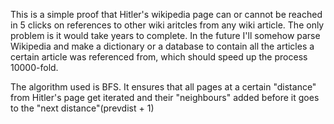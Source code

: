 This is a simple proof that Hitler's wikipedia page can or cannot be reached in 5 clicks on references to other wiki aritcles from any wiki article.
The only problem is it would take years to complete.
In the future I'll somehow parse Wikipedia and make a dictionary or a database to contain all the articles a certain article was referenced from,
which should speed up the process 10000-fold.

The algorithm used is BFS. It ensures that all pages at a certain "distance" from Hitler's page get iterated and their "neighbours" added before it goes to the "next distance"(prevdist + 1)
